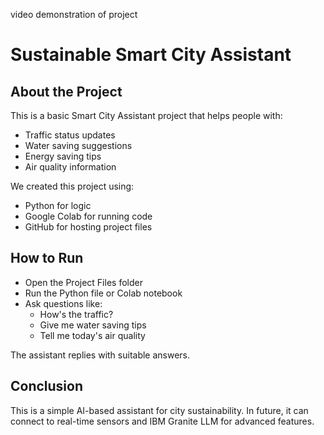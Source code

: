  video demonstration of project
# Sustainable Smart City Assistant

## About the Project
This is a basic Smart City Assistant project that helps people with:
- Traffic status updates
- Water saving suggestions
- Energy saving tips
- Air quality information

We created this project using:
- Python for logic
- Google Colab for running code
- GitHub for hosting project files

## How to Run
- Open the Project Files folder
- Run the Python file or Colab notebook
- Ask questions like:
  * How's the traffic?
  * Give me water saving tips
  * Tell me today's air quality

The assistant replies with suitable answers.

## Conclusion
This is a simple AI-based assistant for city sustainability. In future, it can connect to real-time sensors and IBM Granite LLM for advanced features.
